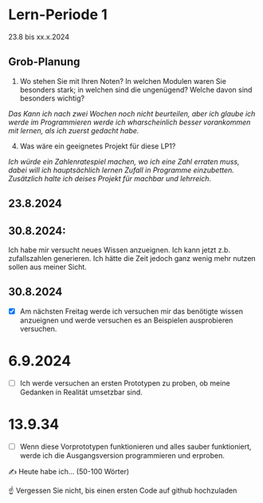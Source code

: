 # Lern-Periode 1

23.8 bis xx.x.2024

## Grob-Planung

1. Wo stehen Sie mit Ihren Noten? In welchen Modulen waren Sie besonders stark; in welchen sind die ungenügend? Welche davon sind besonders wichtig?

*Das Kann ich nach zwei Wochen noch nicht beurteilen, aber ich glaube ich werde im Programmieren werde ich wharscheinlich besser vorankommen mit lernen, als ich zuerst gedacht habe.*

4. Was wäre ein geeignetes Projekt für diese LP1?

*Ich würde ein Zahlenratespiel machen, wo ich eine Zahl erraten muss, dabei will ich hauptsächlich lernen Zufall in Programme einzubetten. Zusätzlich halte ich deises Projekt für machbar und lehrreich.*

## 23.8.2024
## 30.8.2024:
Ich habe mir versucht neues Wissen anzueignen.
Ich kann jetzt z.b. zufallszahlen generieren.
Ich hätte die Zeit jedoch ganz wenig mehr nutzen sollen aus meiner Sicht.



## 30.8.2024

- [x] Am nächsten Freitag werde ich versuchen mir das benötigte wissen anzueignen und werde versuchen es an Beispielen ausprobieren versuchen.

# 6.9.2024
- [ ] Ich werde versuchen an ersten Prototypen zu proben, ob meine Gedanken in Realität umsetzbar sind.

# 13.9.34
- [ ] Wenn diese Vorprototypen funktionieren und alles sauber funktioniert, werde ich die Ausgangsversion programmieren und erproben.

✍️ Heute habe ich... (50-100 Wörter)

☝️ Vergessen Sie nicht, bis einen ersten Code auf github hochzuladen
